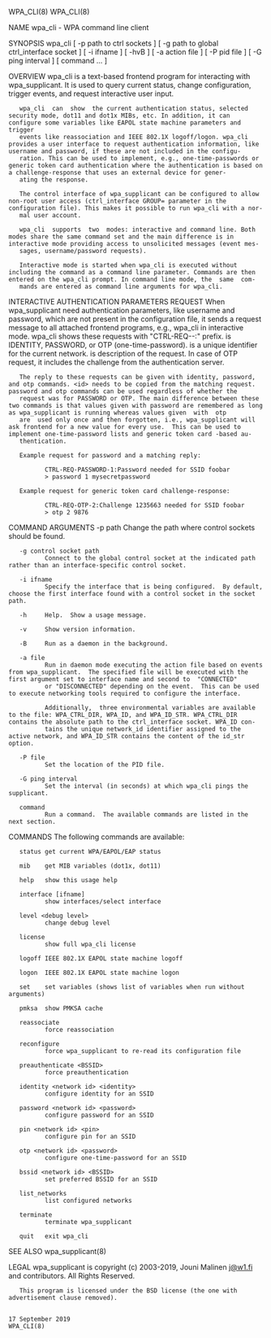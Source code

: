 WPA_CLI(8)                                                                                                                                                                                         WPA_CLI(8)

NAME
       wpa_cli - WPA command line client

SYNOPSIS
       wpa_cli [ -p path to ctrl sockets ] [ -g path to global ctrl_interface socket ] [ -i ifname ] [ -hvB ] [ -a action file ] [ -P pid file ] [ -G ping interval ] [ command ... ]

OVERVIEW
       wpa_cli is a text-based frontend program for interacting with wpa_supplicant. It is used to query current status, change configuration, trigger events, and request interactive user input.

       wpa_cli  can  show  the current authentication status, selected security mode, dot11 and dot1x MIBs, etc. In addition, it can configure some variables like EAPOL state machine parameters and trigger
       events like reassociation and IEEE 802.1X logoff/logon. wpa_cli provides a user interface to request authentication information, like username and password, if these are not included in the configu‐
       ration. This can be used to implement, e.g., one-time-passwords or generic token card authentication where the authentication is based on a challenge-response that uses an external device for gener‐
       ating the response.

       The control interface of wpa_supplicant can be configured to allow non-root user access (ctrl_interface GROUP= parameter in the configuration file). This makes it possible to run wpa_cli with a nor‐
       mal user account.

       wpa_cli  supports  two  modes: interactive and command line. Both modes share the same command set and the main difference is in interactive mode providing access to unsolicited messages (event mes‐
       sages, username/password requests).

       Interactive mode is started when wpa_cli is executed without including the command as a command line parameter. Commands are then entered on the wpa_cli prompt. In command line mode, the  same  com‐
       mands are entered as command line arguments for wpa_cli.

INTERACTIVE AUTHENTICATION PARAMETERS REQUEST
       When  wpa_supplicant  need authentication parameters, like username and password, which are not present in the configuration file, it sends a request message to all attached frontend programs, e.g.,
       wpa_cli in interactive mode. wpa_cli shows these requests with "CTRL-REQ-<type>-<id>:<text>" prefix. <type> is IDENTITY, PASSWORD, or OTP (one-time-password). <id> is a  unique  identifier  for  the
       current network. <text> is description of the request. In case of OTP request, it includes the challenge from the authentication server.

       The reply to these requests can be given with identity, password, and otp commands. <id> needs to be copied from the matching request. password and otp commands can be used regardless of whether the
       request was for PASSWORD or OTP. The main difference between these two commands is that values given with password are remembered as long as wpa_supplicant is running whereas values given  with  otp
       are  used only once and then forgotten, i.e., wpa_supplicant will ask frontend for a new value for every use.  This can be used to implement one-time-password lists and generic token card -based au‐
       thentication.

       Example request for password and a matching reply:

              CTRL-REQ-PASSWORD-1:Password needed for SSID foobar
              > password 1 mysecretpassword

       Example request for generic token card challenge-response:

              CTRL-REQ-OTP-2:Challenge 1235663 needed for SSID foobar
              > otp 2 9876

COMMAND ARGUMENTS
       -p path
              Change the path where control sockets should be found.

       -g control socket path
              Connect to the global control socket at the indicated path rather than an interface-specific control socket.

       -i ifname
              Specify the interface that is being configured.  By default, choose the first interface found with a control socket in the socket path.

       -h     Help.  Show a usage message.

       -v     Show version information.

       -B     Run as a daemon in the background.

       -a file
              Run in daemon mode executing the action file based on events from wpa_supplicant.  The specified file will be executed with the first argument set to interface name and second to  "CONNECTED"
              or "DISCONNECTED" depending on the event.  This can be used to execute networking tools required to configure the interface.

              Additionally,  three environmental variables are available to the file: WPA_CTRL_DIR, WPA_ID, and WPA_ID_STR. WPA_CTRL_DIR contains the absolute path to the ctrl_interface socket. WPA_ID con‐
              tains the unique network_id identifier assigned to the active network, and WPA_ID_STR contains the content of the id_str option.

       -P file
              Set the location of the PID file.

       -G ping interval
              Set the interval (in seconds) at which wpa_cli pings the supplicant.

       command
              Run a command.  The available commands are listed in the next section.

COMMANDS
       The following commands are available:

       status get current WPA/EAPOL/EAP status

       mib    get MIB variables (dot1x, dot11)

       help   show this usage help

       interface [ifname]
              show interfaces/select interface

       level <debug level>
              change debug level

       license
              show full wpa_cli license

       logoff IEEE 802.1X EAPOL state machine logoff

       logon  IEEE 802.1X EAPOL state machine logon

       set    set variables (shows list of variables when run without arguments)

       pmksa  show PMKSA cache

       reassociate
              force reassociation

       reconfigure
              force wpa_supplicant to re-read its configuration file

       preauthenticate <BSSID>
              force preauthentication

       identity <network id> <identity>
              configure identity for an SSID

       password <network id> <password>
              configure password for an SSID

       pin <network id> <pin>
              configure pin for an SSID

       otp <network id> <password>
              configure one-time-password for an SSID

       bssid <network id> <BSSID>
              set preferred BSSID for an SSID

       list_networks
              list configured networks

       terminate
              terminate wpa_supplicant

       quit   exit wpa_cli

SEE ALSO
       wpa_supplicant(8)

LEGAL
       wpa_supplicant is copyright (c) 2003-2019, Jouni Malinen <j@w1.fi> and contributors.  All Rights Reserved.

       This program is licensed under the BSD license (the one with advertisement clause removed).

                                                                                              17 September 2019                                                                                    WPA_CLI(8)
